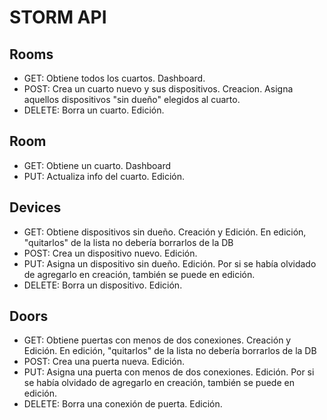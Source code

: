 # STORM API


## Rooms
- GET: Obtiene todos los cuartos. Dashboard.
- POST: Crea un cuarto nuevo y sus dispositivos. Creacion.
    Asigna aquellos dispositivos "sin dueño" elegidos al cuarto.
- DELETE: Borra un cuarto. Edición.

## Room
- GET: Obtiene un cuarto. Dashboard
- PUT: Actualiza info del cuarto. Edición.

## Devices
- GET: Obtiene dispositivos sin dueño. Creación y Edición.
    En edición, "quitarlos" de la lista no debería borrarlos de la DB
- POST: Crea un dispositivo nuevo. Edición.
- PUT: Asigna un dispositivo sin dueño. Edición.
    Por si se había olvidado de agregarlo en creación, también se puede en edición.
- DELETE: Borra un dispositivo. Edición.

## Doors
- GET: Obtiene puertas con menos de dos conexiones. Creación y Edición.
    En edición, "quitarlos" de la lista no debería borrarlos de la DB
- POST: Crea una puerta nueva. Edición.
- PUT: Asigna una puerta con menos de dos conexiones. Edición.
    Por si se había olvidado de agregarlo en creación, también se puede en edición.
- DELETE: Borra una conexión de puerta. Edición.
